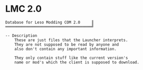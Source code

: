 ﻿# LMC 2.0
    Database for Leso Modding COM 2.0     ║
    ══════════════════════════════════════╝

    -- Description
        These are just files that the Launcher interprets.
        They are not supposed to be read by anyone and
        also don't contain any important information.

        They only contain stuff like the current version's
        name or mod's which the client is supposed to download.
